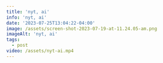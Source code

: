```yaml
---
title: 'nyt, ai'
info: 'nyt, ai'
date: '2023-07-25T13:04:22-04:00'
image: /assets/screen-shot-2023-07-19-at-11.24.05-am.png
imageAlt: 'nyt, ai'
tags:
  - post
video: /assets/nyt-ai.mp4
---
```


